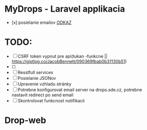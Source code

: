 # MyDrops - Laravel applikacia
- [x] posielanie emailov <a href="https://github.com/tomas-s/MyDrops-laravel/blob/master/tutorials/EMAIL.md">ODKAZ</a>



# TODO:
- [ ] CSRF token vypnut pre api(tukan -funkcne || https://gistlog.co/JacobBennett/090369fbab0b31130b51)
- [ ] 
- [ ] Resstfull services
- [ ] Posielanie JSONov
- [ ] Upravenie vzhladu stránky
- [ ] Potrebne konfigurovat email server na drops.sde.cz, potrebne nastavit redirect po send email
- [ ] Skontrolovat funkcnost notifikacii
# Drop-web
